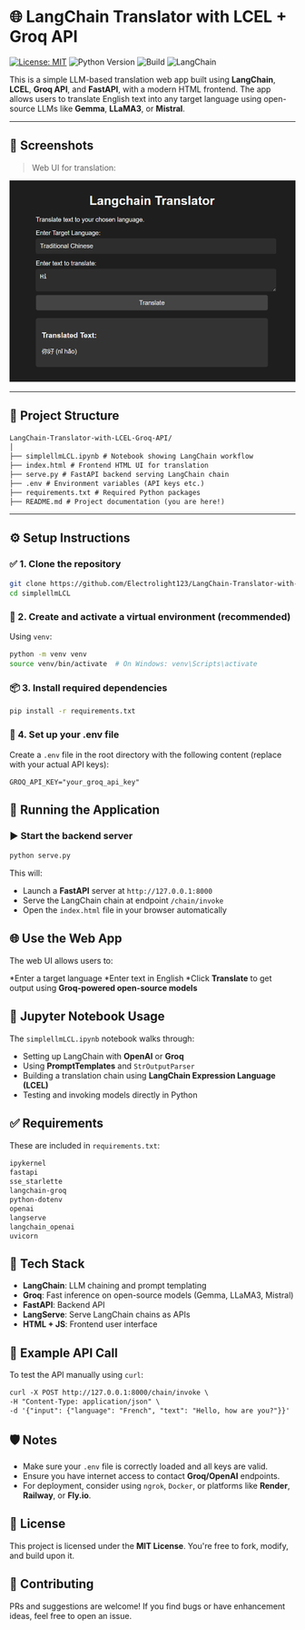 # 🌐 LangChain Translator with LCEL + Groq API

[![License: MIT](https://img.shields.io/badge/License-MIT-yellow.svg)](https://opensource.org/licenses/MIT)
![Python Version](https://img.shields.io/badge/python-3.12%2B-blue)
![Build](https://img.shields.io/badge/build-passing-brightgreen)
![LangChain](https://img.shields.io/badge/LangChain-Enabled-orange)

This is a simple LLM-based translation web app built using **LangChain**, **LCEL**, **Groq API**, and **FastAPI**, with a modern HTML frontend. The app allows users to translate English text into any target language using open-source LLMs like **Gemma**, **LLaMA3**, or **Mistral**.

---

## 📸 Screenshots

> Web UI for translation:

![screenshot](assets/screenshot.png)

---

## 📁 Project Structure

```
LangChain-Translator-with-LCEL-Groq-API/
│
├── simplellmLCL.ipynb # Notebook showing LangChain workflow
├── index.html # Frontend HTML UI for translation
├── serve.py # FastAPI backend serving LangChain chain
├── .env # Environment variables (API keys etc.)
├── requirements.txt # Required Python packages
├── README.md # Project documentation (you are here!)
```

---

## ⚙️ Setup Instructions

### ✅ 1. Clone the repository

```bash
git clone https://github.com/Electrolight123/LangChain-Translator-with-LCEL-Groq-API.git
cd simplellmLCL
```

### 🐍 2. Create and activate a virtual environment (recommended)
Using `venv`:

```bash
python -m venv venv
source venv/bin/activate  # On Windows: venv\Scripts\activate
```

### 📦 3. Install required dependencies

```bash
pip install -r requirements.txt
```

### 🔑 4. Set up your .env file
Create a `.env` file in the root directory with the following content (replace with your actual API keys):

```
GROQ_API_KEY="your_groq_api_key"
```

## 🚀 Running the Application
### ▶️ Start the backend server

```bash
python serve.py
```

This will:
* Launch a **FastAPI** server at `http://127.0.0.1:8000`
* Serve the LangChain chain at endpoint `/chain/invoke`
* Open the `index.html` file in your browser automatically

## 🌐 Use the Web App

The web UI allows users to:

*Enter a target language
*Enter text in English
*Click **Translate** to get output using **Groq-powered open-source models**

## 📓 Jupyter Notebook Usage

The `simplellmLCL.ipynb` notebook walks through:

* Setting up LangChain with **OpenAI** or **Groq**
* Using **PromptTemplates** and `StrOutputParser`
* Building a translation chain using **LangChain Expression Language (LCEL)**
* Testing and invoking models directly in Python

## ✅ Requirements
These are included in `requirements.txt`:
```
ipykernel
fastapi
sse_starlette
langchain-groq
python-dotenv
openai
langserve
langchain_openai
uvicorn
```

## 🧠 Tech Stack

* **LangChain**: LLM chaining and prompt templating
* **Groq**: Fast inference on open-source models (Gemma, LLaMA3, Mistral)
* **FastAPI**: Backend API
* **LangServe**: Serve LangChain chains as APIs
* **HTML + JS**: Frontend user interface

## 📌 Example API Call

To test the API manually using `curl`:

```
curl -X POST http://127.0.0.1:8000/chain/invoke \
-H "Content-Type: application/json" \
-d '{"input": {"language": "French", "text": "Hello, how are you?"}}'
```

## 🛡️ Notes

* Make sure your `.env` file is correctly loaded and all keys are valid.
* Ensure you have internet access to contact **Groq/OpenAI** endpoints.
* For deployment, consider using `ngrok`, `Docker`, or platforms like **Render**, **Railway**, or **Fly.io**.

## 📄 License
This project is licensed under the **MIT License**. You're free to fork, modify, and build upon it.

## 🤝 Contributing
PRs and suggestions are welcome! If you find bugs or have enhancement ideas, feel free to open an issue.



